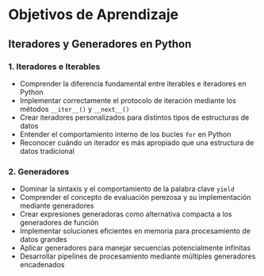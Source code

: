 # Objetivos de Aprendizaje

## Iteradores y Generadores en Python

### 1. Iteradores e Iterables
- Comprender la diferencia fundamental entre iterables e iteradores en Python
- Implementar correctamente el protocolo de iteración mediante los métodos `__iter__()` y `__next__()`
- Crear iteradores personalizados para distintos tipos de estructuras de datos
- Entender el comportamiento interno de los bucles `for` en Python
- Reconocer cuándo un iterador es más apropiado que una estructura de datos tradicional

### 2. Generadores
- Dominar la sintaxis y el comportamiento de la palabra clave `yield`
- Comprender el concepto de evaluación perezosa y su implementación mediante generadores
- Crear expresiones generadoras como alternativa compacta a los generadores de función
- Implementar soluciones eficientes en memoria para procesamiento de datos grandes
- Aplicar generadores para manejar secuencias potencialmente infinitas
- Desarrollar pipelines de procesamiento mediante múltiples generadores encadenados